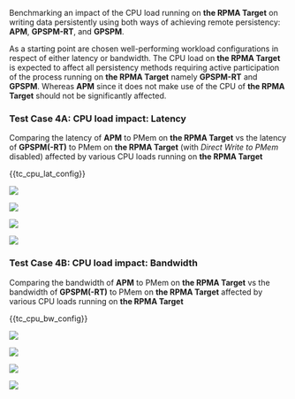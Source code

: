 Benchmarking an impact of the CPU load running on **the RPMA Target** on writing data persistently using both ways of achieving remote persistency: **APM**, **GPSPM-RT**, and **GPSPM**.

As a starting point are chosen well-performing workload configurations in respect of either latency or bandwidth. The CPU load on **the RPMA Target** is expected to affect all persistency methods requiring active participation of the process running on **the RPMA Target** namely **GPSPM-RT** and **GPSPM**. Whereas **APM** since it does not make use of the CPU of **the RPMA Target** should not be significantly affected.

<h3 id="cpu-lat">Test Case 4A: CPU load impact: Latency</h3>

Comparing the latency of **APM** to PMem on **the RPMA Target** vs the latency of **GPSPM(-RT)** to PMem on **the RPMA Target** (with *Direct Write to PMem* disabled) affected by various CPU loads running on **the RPMA Target**

{{tc\_cpu\_lat\_config}}

![](./Figure_025_apm_pmem_vs_gpspm_pmem_cpu_00_100_lat_avg.png)

![](./Figure_026_apm_pmem_vs_gpspm_pmem_cpu_75_100_lat_avg.png)

![](./Figure_027_apm_pmem_vs_gpspm_pmem_cpu_00_100_lat_pctls.png)

![](./Figure_028_apm_pmem_vs_gpspm_pmem_cpu_75_100_lat_pctls.png)

<h3 id="cpu-bw">Test Case 4B: CPU load impact: Bandwidth</h3>

Comparing the bandwidth of **APM** to PMem on **the RPMA Target** vs the bandwidth of **GPSPM(-RT)** to PMem on **the RPMA Target** affected by various CPU loads running on **the RPMA Target**

{{tc\_cpu\_bw\_config}}

![](./Figure_029_apm_pmem_vs_gpspm_pmem_cpu_00_100_bw.png)

![](./Figure_030_apm_pmem_vs_gpspm_pmem_cpu_75_100_bw.png)

![](./Figure_031_apm_pmem_vs_gpspm_pmem_cpu_00_100_bw_mt.png)

![](./Figure_032_apm_pmem_vs_gpspm_pmem_cpu_75_100_bw_mt.png)